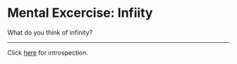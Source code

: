# Mental Excercise: Infiity

What do you think of infinity?


---
Click [here](infinity_retro.md) for introspection.
